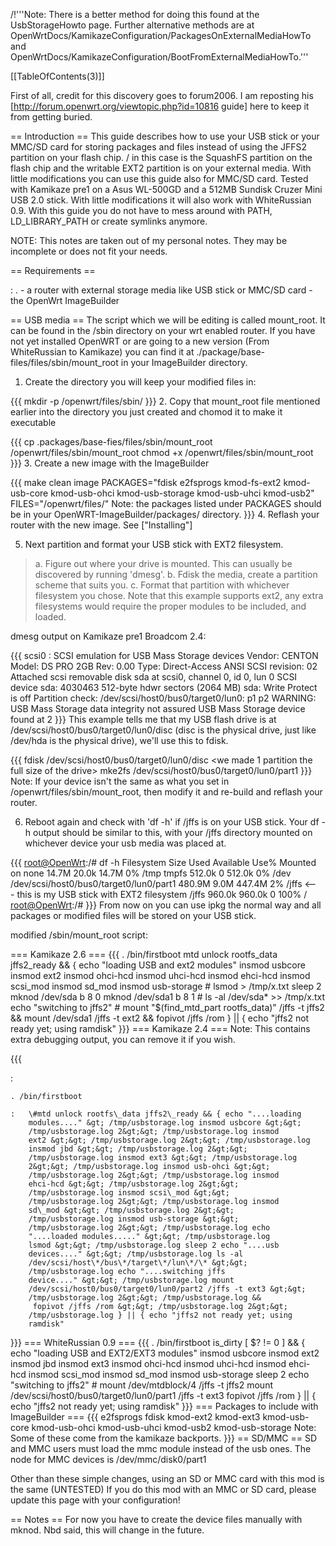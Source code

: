 /!'''Note: There is a better method for doing this found at the
UsbStorageHowto page. Further alternative methods are at
OpenWrtDocs/KamikazeConfiguration/PackagesOnExternalMediaHowTo and
OpenWrtDocs/KamikazeConfiguration/BootFromExternalMediaHowTo.'''

\[\[TableOfContents(3)\]\]

First of all, credit for this discovery goes to forum2006. I am
reposting his \[<http://forum.openwrt.org/viewtopic.php?id=10816>
guide\] here to keep it from getting buried.

== Introduction == This guide describes how to use your USB stick or
your MMC/SD card for storing packages and files instead of using the
JFFS2 partition on your flash chip. / in this case is the SquashFS
partition on the flash chip and the writable EXT2 partition is on your
external media. With little modifications you can use this guide also
for MMC/SD card. Tested with Kamikaze pre1 on a Asus WL-500GD and a
512MB Sundisk Cruzer Mini USB 2.0 stick. With little modifications it
will also work with WhiteRussian 0.9. With this guide you do not have to
mess around with PATH, LD\_LIBRARY\_PATH or create symlinks anymore.

NOTE: This notes are taken out of my personal notes. They may be
incomplete or does not fit your needs.

== Requirements ==

:   . - a router with external storage media like USB stick or MMC/SD
    card - the OpenWrt ImageBuilder

== USB media == The script which we will be editing is called
mount\_root. It can be found in the /sbin directory on your wrt enabled
router. If you have not yet installed OpenWRT or are going to a new
version (From WhiteRussian to Kamikaze) you can find it at
./package/base-files/files/sbin/mount\_root in your ImageBuilder
directory.

1.  Create the directory you will keep your modified files in:

{{{ mkdir -p /openwrt/files/sbin/ }}} 2. Copy that mount\_root file
mentioned earlier into the directory you just created and chomod it to
make it executable

{{{ cp .packages/base-fies/files/sbin/mount\_root
/openwrt/files/sbin/mount\_root chmod +x /openwrt/files/sbin/mount\_root
}}} 3. Create a new image with the ImageBuilder

{{{ make clean image
 PACKAGES="fdisk e2fsprogs kmod-fs-ext2 kmod-usb-core kmod-usb-ohci
kmod-usb-storage kmod-usb-uhci kmod-usb2"
 FILES="/openwrt/files/" Note: the packages listed under PACKAGES should
be in your OpenWRT-ImageBuilder/packages/ directory. }}} 4. Reflash your
router with the new image. See \["Installing"\]

5.  Next partition and format your USB stick with EXT2 filesystem.

> a.  Figure out where your drive is mounted. This can usually be
>     discovered by running 'dmesg'.
> b.  Fdisk the media, create a partition scheme that suits you.
> c.  Format that partition with whichever filesystem you chose. Note
>     that this example supports ext2, any extra filesystems would
>     require the proper modules to be included, and loaded.

dmesg output on Kamikaze pre1 Broadcom 2.4:

{{{ scsi0 : SCSI emulation for USB Mass Storage devices Vendor: CENTON
Model: DS PRO 2GB Rev: 0.00 Type: Direct-Access ANSI SCSI revision: 02
Attached scsi removable disk sda at scsi0, channel 0, id 0, lun 0 SCSI
device sda: 4030463 512-byte hdwr sectors (2064 MB) sda: Write Protect
is off Partition check: /dev/scsi/host0/bus0/target0/lun0: p1 p2
WARNING: USB Mass Storage data integrity not assured USB Mass Storage
device found at 2 }}} This example tells me that my USB flash drive is
at /dev/scsi/host0/bus0/target0/lun0/disc (disc is the physical drive,
just like /dev/hda is the physical drive), we'll use this to fdisk.

{{{ fdisk /dev/scsi/host0/bus0/target0/lun0/disc &lt;we made 1 partition
the full size of the drive&gt; mke2fs
/dev/scsi/host0/bus0/target0/lun0/part1 }}} Note: If your device isn't
the same as what you set in /openwrt/files/sbin/mount\_root, then modify
it and re-build and reflash your router.

6.  Reboot again and check with 'df -h' if /jffs is on your USB stick.
    Your df -h output should be similar to this, with your /jffs
    directory mounted on whichever device your usb media was placed at.

{{{ <root@OpenWrt>:/\# df -h Filesystem Size Used Available Use% Mounted
on none 14.7M 20.0k 14.7M 0% /tmp tmpfs 512.0k 0 512.0k 0% /dev
/dev/scsi/host0/bus0/target0/lun0/part1 480.9M 9.0M 447.4M 2% /jffs
&lt;--- this is my USB stick with EXT2 filesystem /jffs 960.0k 960.0k 0
100% / <root@OpenWrt>:/\# }}} From now on you can use ipkg the normal
way and all packages or modified files will be stored on your USB stick.

modified /sbin/mount\_root script:

=== Kamikaze 2.6 === {{{ . /bin/firstboot mtd unlock rootfs\_data
jffs2\_ready && { echo "loading USB and ext2 modules" insmod usbcore
insmod ext2 insmod ohci-hcd insmod uhci-hcd insmod ehci-hcd insmod
scsi\_mod insmod sd\_mod insmod usb-storage \# lsmod &gt; /tmp/x.txt
sleep 2 mknod /dev/sda b 8 0 mknod /dev/sda1 b 8 1 \# ls -al /dev/sda\*
&gt;&gt; /tmp/x.txt echo "switching to jffs2" \# mount
"\$(find\_mtd\_part rootfs\_data)" /jffs -t jffs2 &&
 mount /dev/sda1 /jffs -t ext2 &&
 fopivot /jffs /rom } || { echo "jffs2 not ready yet; using ramdisk" }}}
=== Kamikaze 2.4 === Note: This contains extra debugging output, you can
remove it if you wish.

{{{

:   

    . /bin/firstboot

    :   \#mtd unlock rootfs\_data jffs2\_ready && { echo "....loading
        modules...." &gt; /tmp/usbstorage.log insmod usbcore &gt;&gt;
        /tmp/usbstorage.log 2&gt;&gt; /tmp/usbstorage.log insmod
        ext2 &gt;&gt; /tmp/usbstorage.log 2&gt;&gt; /tmp/usbstorage.log
        insmod jbd &gt;&gt; /tmp/usbstorage.log 2&gt;&gt;
        /tmp/usbstorage.log insmod ext3 &gt;&gt; /tmp/usbstorage.log
        2&gt;&gt; /tmp/usbstorage.log insmod usb-ohci &gt;&gt;
        /tmp/usbstorage.log 2&gt;&gt; /tmp/usbstorage.log insmod
        ehci-hcd &gt;&gt; /tmp/usbstorage.log 2&gt;&gt;
        /tmp/usbstorage.log insmod scsi\_mod &gt;&gt;
        /tmp/usbstorage.log 2&gt;&gt; /tmp/usbstorage.log insmod
        sd\_mod &gt;&gt; /tmp/usbstorage.log 2&gt;&gt;
        /tmp/usbstorage.log insmod usb-storage &gt;&gt;
        /tmp/usbstorage.log 2&gt;&gt; /tmp/usbstorage.log echo
        "....loaded modules....." &gt;&gt; /tmp/usbstorage.log
        lsmod &gt;&gt; /tmp/usbstorage.log sleep 2 echo "....usb
        devices...." &gt;&gt; /tmp/usbstorage.log ls -al
        /dev/scsi/host\*/bus\*/target\*/lun\*/\* &gt;&gt;
        /tmp/usbstorage.log echo "....switching jffs
        device...." &gt;&gt; /tmp/usbstorage.log mount
        /dev/scsi/host0/bus0/target0/lun0/part2 /jffs -t ext3 &gt;&gt;
        /tmp/usbstorage.log 2&gt;&gt; /tmp/usbstorage.log &&
         fopivot /jffs /rom &gt;&gt; /tmp/usbstorage.log 2&gt;&gt;
        /tmp/usbstorage.log } || { echo "jffs2 not ready yet; using
        ramdisk"

}}} === WhiteRussian 0.9 === {{{ . /bin/firstboot is\_dirty \[ \$? != 0
\] && { echo "loading USB and EXT2/EXT3 modules" insmod usbcore insmod
ext2 insmod jbd insmod ext3 insmod ohci-hcd insmod uhci-hcd insmod
ehci-hcd insmod scsi\_mod insmod sd\_mod insmod usb-storage sleep 2 echo
"switching to jffs2" \# mount /dev/mtdblock/4 /jffs -t jffs2 mount
/dev/scsi/host0/bus0/target0/lun0/part1 /jffs -t ext3 fopivot /jffs /rom
} || { echo "jffs2 not ready yet; using ramdisk" }}} === Packages to
include with ImageBuilder === {{{ e2fsprogs fdisk kmod-ext2 kmod-ext3
kmod-usb-core kmod-usb-ohci kmod-usb-uhci kmod-usb2 kmod-usb-storage
Note: Some of these come from the kamikaze backports. }}} == SD/MMC ==
SD and MMC users must load the mmc module instead of the usb ones. The
node for MMC devices is /dev/mmc/disk0/part1

Other than these simple changes, using an SD or MMC card with this mod
is the same (UNTESTED) If you do this mod with an MMC or SD card, please
update this page with your configuration!

== Notes == For now you have to create the device files manually with
mknod. Nbd said, this will change in the future.
